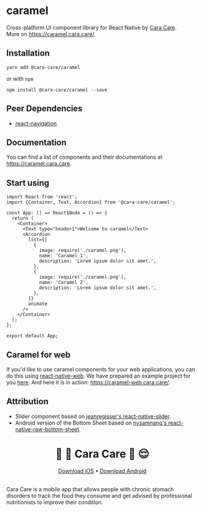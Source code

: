 # caramel
Cross-platform UI component library for React Native by [Cara Care](https://cara.care/).\
More on https://caramel.cara.care/.

## Installation
```
yarn add @cara-care/caramel
```
or with `npm`
```
npm install @cara-care/caramel --save
```

## Peer Dependencies
* [react-navigation](https://github.com/react-navigation/react-navigation)

## Documentation
You can find a list of components and their documentations at https://caramel.cara.care.

## Start using
```
import React from 'react';
import {Container, Text, Accordion} from '@cara-care/caramel';

const App: () => React$Node = () => {
  return (
    <Container>
      <Text type="header1">Welcome to caramel</Text>
      <Accordion
        list={[
          {
            image: require('./caramel.png'),
            name: 'Caramel 1',
            description: 'Lorem ipsum dolor sit amet.',
          },
          {
            image: require('./caramel.png'),
            name: 'Caramel 2',
            description: 'Lorem ipsum dolor sit amet.',
          },
        ]}
        animate
      />
    </Container>
  );
};

export default App;
```

## Caramel for web
If you'd like to use caramel components for your web applications, you can do this using [react-native-web](https://github.com/necolas/react-native-web). We have prepared an example project for you [here](https://github.com/cara-care/caramel-web). And here it is in action: https://caramel-web.cara.care/.

## Attribution
* Slider component based on [jeanregisser's react-native-slider](https://github.com/jeanregisser/react-native-slider).
* Android version of the Bottom Sheet based on [nysamnang's react-native-raw-bottom-sheet](https://github.com/nysamnang/react-native-raw-bottom-sheet).

<p align="center">
  <h1 align="center">🍱 💩 Cara Care 🧠 😌</h1>
</p>
<p align="center">
  <a href="https://apps.apple.com/app/apple-store/id1133687886">Download iOS</a> • <a href="https://play.google.com/store/apps/details?id=com.gohidoc.cara">Download Android</a>
<br><br>
</p>

Cara Care is a mobile app that allows people with chronic stomach disorders to track the food they consume and get advised by professional nutritionists to improve their condition.
